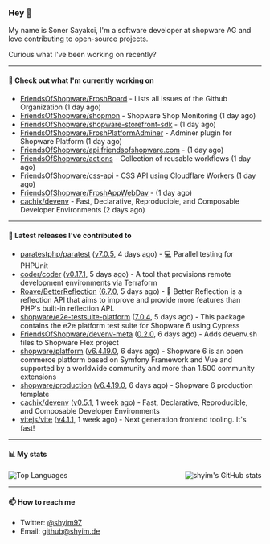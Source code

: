 ### Hey 👋

My name is Soner Sayakci, I'm a software developer at shopware AG and love contributing to open-source projects.

Curious what I've been working on recently?

---

#### 👷 Check out what I'm currently working on

- [FriendsOfShopware/FroshBoard](https://github.com/FriendsOfShopware/FroshBoard) - Lists all issues of the Github Organization (1 day ago)
- [FriendsOfShopware/shopmon](https://github.com/FriendsOfShopware/shopmon) - Shopware Shop Monitoring (1 day ago)
- [FriendsOfShopware/shopware-storefront-sdk](https://github.com/FriendsOfShopware/shopware-storefront-sdk) -  (1 day ago)
- [FriendsOfShopware/FroshPlatformAdminer](https://github.com/FriendsOfShopware/FroshPlatformAdminer) - Adminer plugin for Shopware Platform (1 day ago)
- [FriendsOfShopware/api.friendsofshopware.com](https://github.com/FriendsOfShopware/api.friendsofshopware.com) -  (1 day ago)
- [FriendsOfShopware/actions](https://github.com/FriendsOfShopware/actions) - Collection of reusable workflows (1 day ago)
- [FriendsOfShopware/css-api](https://github.com/FriendsOfShopware/css-api) - CSS API using Cloudflare Workers (1 day ago)
- [FriendsOfShopware/FroshAppWebDav](https://github.com/FriendsOfShopware/FroshAppWebDav) -  (1 day ago)
- [cachix/devenv](https://github.com/cachix/devenv) - Fast, Declarative, Reproducible, and Composable Developer Environments (2 days ago)

---

#### 🔭 Latest releases I've contributed to

- [paratestphp/paratest](https://github.com/paratestphp/paratest) ([v7.0.5](https://github.com/paratestphp/paratest/releases/tag/v7.0.5), 4 days ago) - :computer: Parallel testing for PHPUnit
- [coder/coder](https://github.com/coder/coder) ([v0.17.1](https://github.com/coder/coder/releases/tag/v0.17.1), 5 days ago) - A tool that provisions remote development environments via Terraform
- [Roave/BetterReflection](https://github.com/Roave/BetterReflection) ([6.7.0](https://github.com/Roave/BetterReflection/releases/tag/6.7.0), 5 days ago) - :crystal_ball: Better Reflection is a reflection API that aims to improve and provide more features than PHP&#39;s built-in reflection API.
- [shopware/e2e-testsuite-platform](https://github.com/shopware/e2e-testsuite-platform) ([7.0.4](https://github.com/shopware/e2e-testsuite-platform/releases/tag/7.0.4), 5 days ago) - This package contains the e2e platform test suite for Shopware 6 using Cypress
- [FriendsOfShopware/devenv-meta](https://github.com/FriendsOfShopware/devenv-meta) ([0.2.0](https://github.com/FriendsOfShopware/devenv-meta/releases/tag/0.2.0), 6 days ago) - Adds devenv.sh files to Shopware Flex project
- [shopware/platform](https://github.com/shopware/platform) ([v6.4.19.0](https://github.com/shopware/platform/releases/tag/v6.4.19.0), 6 days ago) - Shopware 6 is an open commerce platform based on Symfony Framework and Vue and supported by a worldwide community and more than 1.500 community extensions
- [shopware/production](https://github.com/shopware/production) ([v6.4.19.0](https://github.com/shopware/production/releases/tag/v6.4.19.0), 6 days ago) - Shopware 6 production template
- [cachix/devenv](https://github.com/cachix/devenv) ([v0.5.1](https://github.com/cachix/devenv/releases/tag/v0.5.1), 1 week ago) - Fast, Declarative, Reproducible, and Composable Developer Environments
- [vitejs/vite](https://github.com/vitejs/vite) ([v4.1.1](https://github.com/vitejs/vite/releases/tag/v4.1.1), 1 week ago) - Next generation frontend tooling. It&#39;s fast!

---

#### 📊 My stats

<img align="right" alt="shyim's GitHub stats" src="https://github-readme-stats.vercel.app/api?username=shyim&count_private=1&show_icons=true&" />

![Top Languages](https://github-readme-stats.vercel.app/api/top-langs/?username=shyim)

---

#### 📫 How to reach me

- Twitter: [@shyim97](https://twitter.com/shyim97)
- Email: [github@shyim.de](mailto://github@shyim.de)
